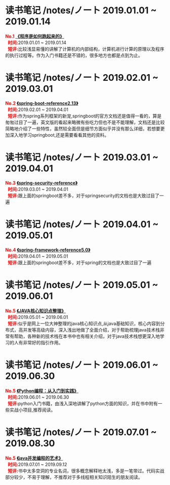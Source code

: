 # 读书笔记 /notes/ノート 2019.01.01 ~ 2019.01.14 </br>

<strong style="color:red;">No.1 [《程序是如何跑起来的》](https://github.com/Hyman1993/Reading-Notes/blob/master/2019%E5%B9%B4/%E7%A8%8B%E5%BA%8F%E6%98%AF%E6%80%8E%E6%A0%B7%E8%B7%91%E8%B5%B7%E6%9D%A5%E7%9A%84.pdf)</strong><br/>
&nbsp;&nbsp;<strong style="color:red;">时间:</strong>2019.01.01 ~ 2019.01.14 <br/>
&nbsp;&nbsp;<strong style="color:red;">短评:</strong>比较浅显易懂的讲解了计算机的内部结构，计算机进行计算的原理以及程序的执行过程等。作为入门书籍还是不错的，很多地方也都是点到为止。<br/>

# 读书笔记 /notes/ノート 2019.02.01 ~ 2019.03.01 </br>
<strong style="color:red;">No.2 [《spring-boot-reference2.13》](https://github.com/Hyman1993/Reading-Notes/blob/master/2019%E5%B9%B4/spring-boot-reference2.13.pdf)</strong><br/>
&nbsp;&nbsp;<strong style="color:red;">时间:</strong>2019.02.01 ~ 2019.04.01 <br/>
&nbsp;&nbsp;<strong style="color:red;">短评:</strong>作为spring系列框架的新宠,springboot的官方文档还是值得一看的，算是匆匆过目了一遍，英文版的看起来略微有些吃力但也不是不能理解，文档还是比较简略地介绍了一些特性，虽然较全面但是细节方面似乎并没有那么详细，若想要更加深入地学习springboot,还是需要看看其他的资料。<br/>
# 读书笔记 /notes/ノート 2019.03.01 ~ 2019.04.01 </br>
<strong style="color:red;">No.3 [《spring-security-reference》](https://github.com/Hyman1993/Reading-Notes/blob/master/2019%E5%B9%B4/spring-security-reference.pdf)</strong><br/>
&nbsp;&nbsp;<strong style="color:red;">时间:</strong>2019.03.01 ~ 2019.04.01 <br/>
&nbsp;&nbsp;<strong style="color:red;">短评:</strong>跟上面的springboot差不多，对于springsecurity的文档也是大致过目了一遍<br/>
# 读书笔记 /notes/ノート 2019.04.01 ~ 2019.05.01 </br>
<strong style="color:red;">No.4 [《spring-framework-reference5.0》](https://github.com/Hyman1993/Reading-Notes/blob/master/2019%E5%B9%B4/spring-framework-reference5.0.pdf)</strong><br/>
&nbsp;&nbsp;<strong style="color:red;">时间:</strong>2019.04.01 ~ 2019.05.01 <br/>
&nbsp;&nbsp;<strong style="color:red;">短评:</strong>跟上面的springboot差不多，对于spring的文档也是大致过目了一遍<br/>
# 读书笔记 /notes/ノート 2019.05.01 ~ 2019.06.01 </br>
<strong style="color:red;">No.5 [《JAVA核心知识点整理》](https://github.com/Hyman1993/Reading-Notes/blob/master/%E5%BE%85%E7%9C%8B%E4%B9%A6%E7%B1%8D/JAVA%E6%A0%B8%E5%BF%83%E7%9F%A5%E8%AF%86%E7%82%B9%E6%95%B4%E7%90%86.pdf)</strong><br/>
&nbsp;&nbsp;<strong style="color:red;">时间:</strong>2019.05.01 ~ 2019.06.01 <br/>
&nbsp;&nbsp;<strong style="color:red;">短评:</strong>似乎是网上一位大神整理的java核心知识点,从java基础知识，核心内容到分布式，高并发等高级内容，深入浅出地做了全面介绍，对于帮助梳理java技术栈非常有帮助，各种新的技术栈在本书中也有相关介绍，对于java技术栈想更深入地学习的人有非常好的指引作用。<br/>
# 读书笔记 /notes/ノート 2019.06.01 ~ 2019.06.30 </br>
<strong style="color:red;">No.5 [《Python编程：从入门到实践》](https://github.com/Hyman1993/Reading-Notes/blob/master/2019%E5%B9%B4/Python%E7%BC%96%E7%A8%8B%EF%BC%9A%E4%BB%8E%E5%85%A5%E9%97%A8%E5%88%B0%E5%AE%9E%E8%B7%B5.pdf)</strong><br/>
&nbsp;&nbsp;<strong style="color:red;">时间:</strong>2019.06.01 ~ 2019.06.30 <br/>
&nbsp;&nbsp;<strong style="color:red;">短评:</strong>python入门书籍，由浅入深地讲解了python方面的知识，并在书中附有一些实战小项目,推荐阅读。<br/>
# 读书笔记 /notes/ノート 2019.07.01 ~ 2019.08.30 </br>
<strong style="color:red;">No.5 [《java并发编程的艺术》](https://github.com/Hyman1993/Reading-Notes/blob/master/2019%E5%B9%B4/Java%E5%B9%B6%E5%8F%91%E7%BC%96%E7%A8%8B%E7%9A%84%E8%89%BA%E6%9C%AF.pdf)</strong><br/>
&nbsp;&nbsp;<strong style="color:red;">时间:</strong>2019.07.01 ~ 2019.09.12 <br/>
&nbsp;&nbsp;<strong style="color:red;">短评:</strong>书中太多空洞的专业名词，很多概念解释地太浅，多是一笔带过。代码实战部分较少，不易于理解，不推荐对于多线程相关知识陌生的朋友阅读。<br/>
